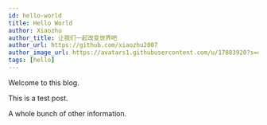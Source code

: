 ```yaml
---
id: hello-world
title: Hello World
author: Xiaozhu
author_title: 让我们一起改变世界吧
author_url: https://github.com/xiaozhu2007
author_image_url: https://avatars1.githubusercontent.com/u/17883920?s=460&v=4
tags: [hello]
---
```


Welcome to this blog.

<!--truncate-->

This is a test post.

A whole bunch of other information.
